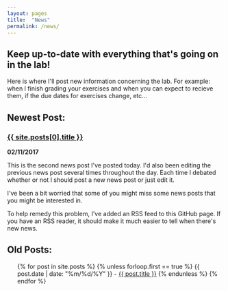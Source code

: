 ```yaml
---
layout: pages
title:  "News"
permalink: /news/
---
```


## Keep up-to-date with everything that's going on in the lab!

Here is where I'll post new information concerning the lab. For example: when I finish grading your exercises and when you can expect to recieve them, if the due dates for exercises change, etc...

## Newest Post:

### <a href="/cs135{{ site.posts[0].url }}">{{ site.posts[0].title }}</a>
**02/11/2017**

This is the second news post I've posted today. I'd also been editing the previous news post several times throughout the day. Each time I debated whether or not I should post a new news post or just edit it.

I've been a bit worried that some of you might miss some news posts that you might be interested in.

To help remedy this problem, I've added an RSS feed to this GitHub page. If you have an RSS reader, it should make it much easier to tell when there's new news.

## Old Posts:

<ul>
  {% for post in site.posts %}
    {% unless forloop.first == true %}
      {{ post.date | date: "%m/%d/%Y" }} - <a href="/cs135{{ post.url }}">{{ post.title }}</a>
    {% endunless %}
  {% endfor %}
</ul>
